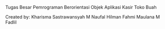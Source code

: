 Tugas Besar Pemrograman Berorientasi Objek 
Aplikasi Kasir Toko Buah 

Created by: 
Kharisma Sastrawansyah
M Naufal Hilman
Fahmi Maulana
M Fadlil
